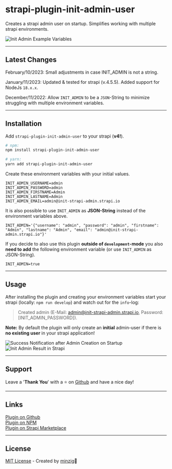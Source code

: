 # strapi-plugin-init-admin-user

Creates a strapi admin user on startup. Simplifies working with multiple strapi environments.  

<img src="https://raw.githubusercontent.com/minzig/strapi-plugin-init-admin-user/main/public/strapi-plugin-init-admin-user-env.png" alt="Init Admin Example Variables" />

---

## Latest Changes 
February/10/2023: Small adjustments in case INIT_ADMIN is not a string.

January/11/2023: Updated & tested for strapi (v.4.5.5). Added support for NodeJs `18.x.x`.  

December/11/2022: Allow `INIT_ADMIN` to be a `JSON`-String to minimize struggling with multiple environment variables.  

---

## Installation 
Add `strapi-plugin-init-admin-user` to your strapi (**v4!**).

```bash
# npm:
npm install strapi-plugin-init-admin-user
```

```bash
# yarn:
yarn add strapi-plugin-init-admin-user
```

Create these environment variables with your initial values.
```
INIT_ADMIN_USERNAME=admin
INIT_ADMIN_PASSWORD=admin
INIT_ADMIN_FIRSTNAME=Admin
INIT_ADMIN_LASTNAME=Admin
INIT_ADMIN_EMAIL=admin@init-strapi-admin.strapi.io
```

It is also possible to use `INIT_ADMIN` as **JSON-String** instead of the environment variables above.
```
INIT_ADMIN='{"username": "admin", "password": "admin", "firstname": "Admin", "lastname": "Admin", "email": "admin@init-strapi-admin.strapi.io"}'
```

If you decide to also use this plugin **outside of `development`-mode** you also **need to add** the following environment variable (or use `INIT_ADMIN` as JSON-String).

```
INIT_ADMIN=true
```


---
## Usage
After installing the plugin and creating your environment variables start your strapi (locally: `npm run develop`) and watch out for the `info`-log:
> Created admin (E-Mail: admin@init-strapi-admin.strapi.io, Password: [INIT_ADMIN_PASSWORD]).

**Note:** By default the plugin will only create an **initial** admin-user if there is **no existing user** in your strapi application!

<img src="https://raw.githubusercontent.com/minzig/strapi-plugin-init-admin-user/main/public/strapi-plugin-init-admin-user-infolog.png" alt="Success Notification after Admin Creation on Startup" />  

<img src="https://raw.githubusercontent.com/minzig/strapi-plugin-init-admin-user/main/public/strapi-plugin-init-admin-user-result.png" alt="Init Admin Result in Strapi" />

---
## Support
Leave a '**Thank You**' with a ⭐️ on [Github](https://github.com/minzig/strapi-plugin-init-admin-user) and have a nice day!

---
## Links
[Plugin on Github](https://github.com/minzig/strapi-plugin-init-admin-user)   
[Plugin on NPM](https://www.npmjs.com/package/strapi-plugin-init-admin-user)  
[Plugin on Strapi Marketplace](https://market.strapi.io/plugins/strapi-plugin-init-admin-user)

---
## License
[MIT License](LICENSE.md) - Created by [minzig](https://github.com/minzig)🍃




